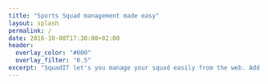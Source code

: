 ```yaml
---
title: "Sports Squad management made easy"
layout: splash
permalink: /
date: 2016-10-08T17:30:00+02:00
header:
  overlay_color: "#000"
  overlay_filter: "0.5"
excerpt: "SquadIT let's you manage your squad easily from the web. Add your team mate, and invite them to have a drink with you!"
---
```

